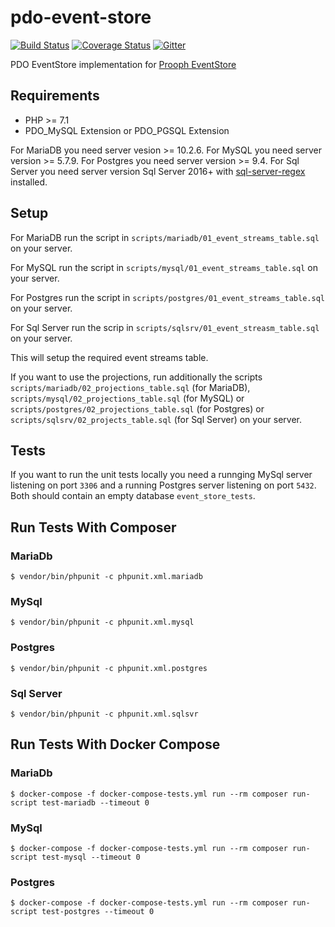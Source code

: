 # pdo-event-store

[![Build Status](https://travis-ci.org/prooph/pdo-event-store.svg?branch=master)](https://travis-ci.org/prooph/pdo-event-store)
[![Coverage Status](https://coveralls.io/repos/prooph/pdo-event-store/badge.svg?branch=master&service=github)](https://coveralls.io/github/prooph/pdo-event-store?branch=master)
[![Gitter](https://badges.gitter.im/Join%20Chat.svg)](https://gitter.im/prooph/improoph)

PDO EventStore implementation for [Prooph EventStore](https://github.com/prooph/event-store)

Requirements
------------

- PHP >= 7.1
- PDO_MySQL Extension or PDO_PGSQL Extension

For MariaDB you need server vesion >= 10.2.6.
For MySQL you need server version >= 5.7.9.
For Postgres you need server version >= 9.4.
For Sql Server you need server version Sql Server 2016+ with [sql-server-regex](https://github.com/DevNambi/sql-server-regex) installed.

Setup
-----

For MariaDB run the script in `scripts/mariadb/01_event_streams_table.sql` on your server.

For MySQL run the script in `scripts/mysql/01_event_streams_table.sql` on your server.

For Postgres run the script in `scripts/postgres/01_event_streams_table.sql` on your server.

For Sql Server run the scrip in `scripts/sqlsrv/01_event_streasm_table.sql` on your server.

This will setup the required event streams table.

If you want to use the projections, run additionally the scripts `scripts/mariadb/02_projections_table.sql`
(for MariaDB), `scripts/mysql/02_projections_table.sql` (for MySQL) or
`scripts/postgres/02_projections_table.sql` (for Postgres) or
`scripts/sqlsrv/02_projects_table.sql` (for Sql Server) on your server.

Tests
-----
If you want to run the unit tests locally you need a runnging MySql server listening on port `3306` 
and a running Postgres server listening on port `5432`. Both should contain an empty database `event_store_tests`.

## Run Tests With Composer

### MariaDb

`$ vendor/bin/phpunit -c phpunit.xml.mariadb`

### MySql

`$ vendor/bin/phpunit -c phpunit.xml.mysql`

### Postgres

`$ vendor/bin/phpunit -c phpunit.xml.postgres`

### Sql Server
`$ vendor/bin/phpunit -c phpunit.xml.sqlsvr`

## Run Tests With Docker Compose

### MariaDb

`$ docker-compose -f docker-compose-tests.yml run --rm composer run-script test-mariadb --timeout 0`

### MySql

`$ docker-compose -f docker-compose-tests.yml run --rm composer run-script test-mysql --timeout 0`

### Postgres

`$ docker-compose -f docker-compose-tests.yml run --rm composer run-script test-postgres --timeout 0`
